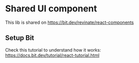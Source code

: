 # Shared UI component

This lib is shared on https://bit.dev/revinate/react-components

## Setup Bit
Check this tutorial to understand how it works: https://docs.bit.dev/tutorial/react-tutorial.html
